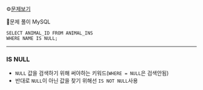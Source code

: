 ⚙[문제보기](https://programmers.co.kr/learn/courses/30/lessons/59039)


🔎문제 풀이
MySQL
```MySQL
SELECT ANIMAL_ID FROM ANIMAL_INS
WHERE NAME IS NULL;
```
***
### IS NULL
- `NULL` 값을 검색하기 위해 써야하는 키워드(`WHERE = NULL`은 검색안됨)
- 반대로 `NULL`이 아닌 값을 찾기 위해선 `IS NOT NULL`사용